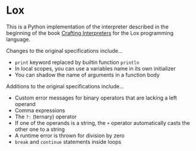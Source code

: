 # Lox

This is a Python implementation of the interpreter described in the beginning
of the book [Crafting Interpreters](https://craftinginterpreters.com/) for the
Lox programming language.

Changes to the original specifications include...
- `print` keyword replaced by builtin function `println`
- In local scopes, you can use a variables name in its own initializer
- You can shadow the name of arguments in a function body

Additions to the original specifications include...
- Custom error messages for binary operators that are lacking a left operand
- Comma expressions
- The `?:` (ternary) operator
- If one of the operands is a string, the `+` operator automatically casts the
  other one to a string
- A runtime error is thrown for division by zero
- `break` and `continue` statements inside loops
